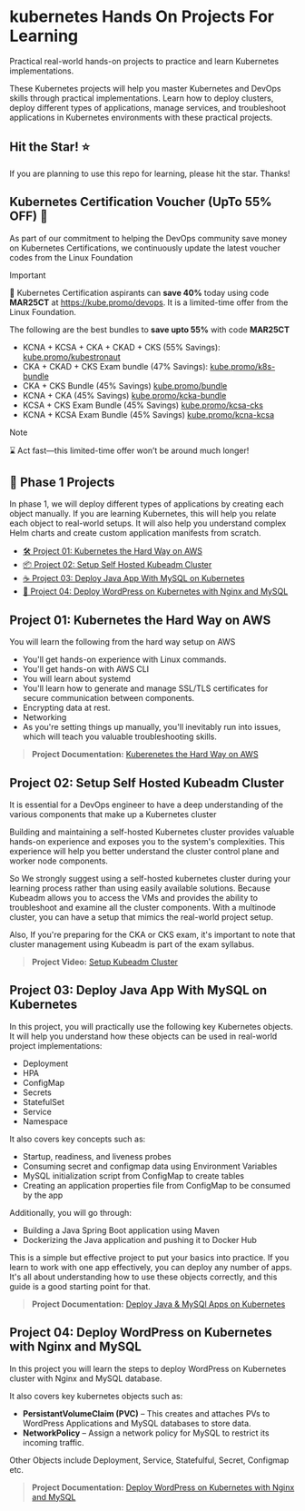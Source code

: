 # kubernetes Hands On Projects For Learning

Practical real-world hands-on projects to practice and learn Kubernetes implementations.

These Kubernetes projects will help you master Kubernetes and DevOps skills through practical implementations. Learn how to deploy clusters, deploy different types of applications, manage services, and troubleshoot applications in Kubernetes environments with these practical projects.

## Hit the Star! ⭐

If you are planning to use this repo for learning, please hit the star. Thanks!

## Kubernetes Certification Voucher (UpTo 55% OFF) 🎉

As part of our commitment to helping the DevOps community save money on Kubernetes Certifications, we continuously update the latest voucher codes from the Linux Foundation

> [!IMPORTANT]
> 🚀  Kubernetes Certification aspirants can **save 40%** today using code **MAR25CT** at https://kube.promo/devops. It is a limited-time offer from the Linux Foundation.

The following are the best bundles to **save upto 55%** with code **MAR25CT**

- KCNA + KCSA + CKA + CKAD + CKS (55% Savings): [kube.promo/kubestronaut](https://kube.promo/kubestronaut)
- CKA + CKAD + CKS Exam bundle (47% Savings): [kube.promo/k8s-bundle](https://kube.promo/k8s-bundle)
- CKA + CKS Bundle (45% Savings) [kube.promo/bundle](https://kube.promo/bundle)
- KCNA + CKA (45% Savings) [kube.promo/kcka-bundle](https://kube.promo/kcna-cka)
- KCSA + CKS Exam Bundle (45% Savings) [kube.promo/kcsa-cks](https://kube.promo/kcsa-cks)
- KCNA + KCSA Exam Bundle (45% Savings) [kube.promo/kcna-kcsa](https://kube.promo/kcna-kcsa)

> [!NOTE]
>⌛ Act fast—this limited-time offer won’t be around much longer!

## 📑 Phase 1 Projects

In phase 1, we will deploy different types of applications by creating each object manually. If you are learning Kubernetes, this will help you relate each object to real-world setups. It will also help you understand complex Helm charts and create custom application manifests from scratch.


  * [🛠️ Project 01: Kubernetes the Hard Way on AWS](#project-01-kubernetes-the-hard-way-on-aws)
  * [📦 Project 02: Setup Self Hosted Kubeadm Cluster](#project-02-setup-self-hosted-kubeadm-cluster)
  * [☕ Project 03: Deploy Java App With MySQL on Kubernetes](#project-03-deploy-java-app-with-mysql-on-kubernetes)
  * [📝 Project 04: Deploy WordPress on Kubernetes with Nginx and MySQL](#project-04-deploy-wordpress-on-kubernetes-with-nginx-and-mysql)

## Project 01: Kubernetes the Hard Way on AWS

You will learn the following from the hard way setup on AWS

- You'll get hands-on experience with Linux commands.
- You'll get hands-on with AWS CLI
- You will learn about systemd
- You'll learn how to generate and manage SSL/TLS certificates for secure communication between components.
- Encrypting data at rest.
- Networking
- As you're setting things up manually, you'll inevitably run into issues, which will teach you valuable troubleshooting skills.

>**Project Documentation:** [Kuberenetes the Hard Way on AWS](https://github.com/techiescamp/kubernetes-projects/tree/main/01-kubernetes-the-hard-way-aws)

## Project 02: Setup Self Hosted Kubeadm Cluster

It is essential for a DevOps engineer to have a deep understanding of the various components that make up a Kubernetes cluster

Building and maintaining a self-hosted Kubernetes cluster provides valuable hands-on experience and exposes you to the system's complexities. This experience will help you better understand the cluster control plane and worker node components. 

So We strongly suggest using a self-hosted kubernetes cluster during your learning process rather than using easily available solutions. Because Kubeadm allows you to access the VMs and provides the ability to troubleshoot and examine all the cluster components. With a multinode cluster, you can have a setup that mimics the real-world project setup.

Also, If you're preparing for the CKA or CKS exam, it's important to note that cluster management using Kubeadm is part of the exam syllabus.

>**Project Video:** [Setup Kubeadm Cluster](https://www.youtube.com/watch?v=xX52dc3u2HU)

## Project 03: Deploy Java App With MySQL on Kubernetes

In this project, you will practically use the following key Kubernetes objects. It will help you understand how these objects can be used in real-world project implementations:

- Deployment
- HPA
- ConfigMap
- Secrets
- StatefulSet
- Service
- Namespace

It also covers key concepts such as:

- Startup, readiness, and liveness probes
- Consuming secret and configmap data using Environment Variables
- MySQL initialization script from ConfigMap to create tables
- Creating an application properties file from ConfigMap to be consumed by the app

Additionally, you will go through:

- Building a Java Spring Boot application using Maven
- Dockerizing the Java application and pushing it to Docker Hub

This is a simple but effective project to put your basics into practice. If you learn to work with one app effectively, you can deploy any number of apps. It's all about understanding how to use these objects correctly, and this guide is a good starting point for that.

>**Project Documentation:** [Deploy Java & MySQl Apps on Kubernetes](https://devopscube.com/deploy-java-app-kubernetes/)

## Project 04: Deploy WordPress on Kubernetes with Nginx and MySQL

In this project you will learn the steps to deploy WordPress on Kubernetes cluster with Nginx and MySQL database.

It also covers key kubernetes objects such as:

- **PersistantVolumeClaim (PVC)** – This creates and attaches PVs to WordPress Applications and MySQL databases to store data.
- **NetworkPolicy** – Assign a network policy for MySQL to restrict its incoming traffic.

Other Objects include Deployment, Service, Statefulful, Secret, Configmap etc.

>**Project Documentation:** [Deploy WordPress on Kubernetes with Nginx and MySQL](https://devopscube.com/deploy-wordpress-on-kubernetes/)

